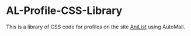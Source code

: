 # AL-Profile-CSS-Library
This is a library of CSS code for profiles on the site [AniList](http://anilist.co) using AutoMail.

